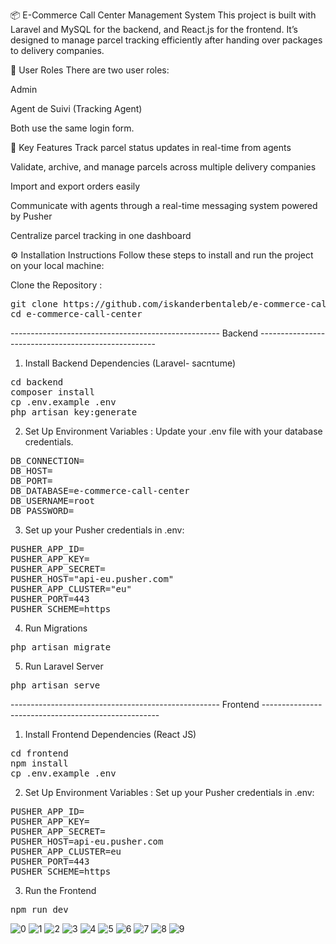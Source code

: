 📦 E-Commerce Call Center Management System
This project is built with Laravel and MySQL for the backend, and React.js for the frontend. It’s designed to manage parcel tracking efficiently after handing over packages to delivery companies.

🔐 User Roles
There are two user roles:

Admin

Agent de Suivi (Tracking Agent)

Both use the same login form.

🚚 Key Features
Track parcel status updates in real-time from agents

Validate, archive, and manage parcels across multiple delivery companies

Import and export orders easily

Communicate with agents through a real-time messaging system powered by Pusher

Centralize parcel tracking in one dashboard

⚙️ Installation Instructions
Follow these steps to install and run the project on your local machine:

Clone the Repository :
<pre>git clone https://github.com/iskanderbentaleb/e-commerce-call-center.git
cd e-commerce-call-center
</pre>


---------------------------------------------------- Backend ----------------------------------------------------

1. Install Backend Dependencies (Laravel- sacntume)
<pre>
cd backend
composer install
cp .env.example .env
php artisan key:generate
</pre>

2. Set Up Environment Variables : Update your .env file with your database credentials.
<pre>
DB_CONNECTION=
DB_HOST=
DB_PORT=
DB_DATABASE=e-commerce-call-center 
DB_USERNAME=root
DB_PASSWORD=
</pre>


3. Set up your Pusher credentials in .env:
<pre>
PUSHER_APP_ID=
PUSHER_APP_KEY=
PUSHER_APP_SECRET=
PUSHER_HOST="api-eu.pusher.com"
PUSHER_APP_CLUSTER="eu"
PUSHER_PORT=443
PUSHER_SCHEME=https
</pre>



4. Run Migrations
<pre>
php artisan migrate
</pre>

5. Run Laravel Server
<pre>
php artisan serve
</pre>


---------------------------------------------------- Frontend ----------------------------------------------------

1. Install Frontend Dependencies (React JS)
<pre>
cd frontend
npm install
cp .env.example .env
</pre>


2. Set Up Environment Variables : Set up your Pusher credentials in .env:
<pre>
PUSHER_APP_ID=
PUSHER_APP_KEY=
PUSHER_APP_SECRET=
PUSHER_HOST=api-eu.pusher.com
PUSHER_APP_CLUSTER=eu
PUSHER_PORT=443
PUSHER_SCHEME=https
</pre>


3. Run the Frontend
<pre>
npm run dev
</pre>


![0](./screenshot/0.png)
![1](./screenshot/1.png)
![2](./screenshot/2.png)
![3](./screenshot/3.png)
![4](./screenshot/4.png)
![5](./screenshot/5.png)
![6](./screenshot/6.png)
![7](./screenshot/7.png)
![8](./screenshot/8.png)
![9](./screenshot/9.png)




